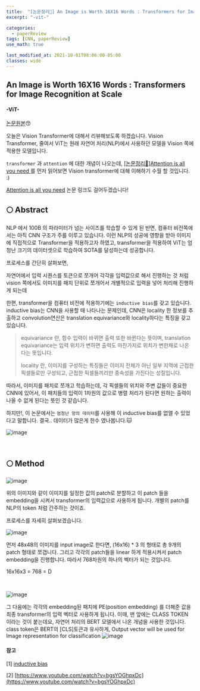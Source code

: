```yaml
---
title:  "[논문정리📃] An Image is Worth 16X16 Words : Transformers for Image Recognition at Scale"
excerpt: "-vit-"

categories:
  - paperReview
tags: [CNN, paperReview]
use_math: true

last_modified_at: 2021-10-01T08:06:00-05:00
classes: wide
---
```


## An Image is Worth 16X16 Words : Transformers for Image Recognition at Scale
#### -ViT- 

[논문원본](https://arxiv.org/pdf/2010.11929.pdf)😙

오늘은 Vision Transformer에 대해서 리뷰해보도록 하겠습니다. Vision Transformer, 줄여서 ViT는 원래 자연어 처리(NLP)에서 사용하던 모델을 Vision 쪽에 적용한 모델입니다.

`transformer` 과 `attention` 에 대한 개념이 나오는데, [[논문정리📃]Attention is all you need ](https://chaelin0722.github.io/paperreview/attention/)를 먼저 읽어보면 Vision transformer에 대해 이해하기 수월 할 것입니다. :) 


[Attention is all you need](https://arxiv.org/pdf/1706.03762.pdf) 논문 링크도 걸어두겠습니다!


## 🌕 Abstract


NLP 에서 100B 의 파라미터가 넘는 사이즈를 학습할 수 있게 된 반면, 컴퓨터 비전쪽에서는 아직 CNN 구조가 주를 이루고 있습니다. 이런 NLP의 성공에 영향을 받아 이미지에 직접적으로 Transformer을 적용하고자 하였고, transformer을 적용하여 ViT는 엄청난 크기의 데이터셋으로 학습하여 SOTA를 달성하는데 성공합니다.

프로세스를 간단히 살펴보면,

  자연어에서 입력 시퀀스를 토큰으로 쪼개어 각각을 입력값으로 해서 진행하는 것 처럼 vision 쪽에서도 이미지를 패치 단위로 쪼개어서 개별적으로 입력을 넣어 처리해 진행하게 되는데


한편, transformer을 컴퓨터 비전에 적용하기에는 `inductive bias`를 갖고 있습니다. inductive bias는 CNN을 사용할 때 나타나는 문제인데, CNN은 locality 한 정보를 추출하고 
convolution연산은 translation equivariance와 locality하다는 특징을 갖고 있습니다.

> equivariance 란, 함수 입력이 바뀌면 출력 또한 바뀐다는 뜻이며, translation equivariance는 입력 위치가 변하면 출력도 마찬가지로 위치가 변한채로 나온다는 뜻입니다.
> 
> locality 란, 이미지를 구성하는 특징들은 이미지 전체가 아닌 일부 지역에 근접한 픽셀들로만 구성되고, 근접한 픽셀들끼리만 종속성을 가진다는 성질입니다.

따라서, 이미지를 패치로 쪼개고 학습하는데, 각 픽셀들의 위치와 주변 값들이 중요한 CNN에 있어서, 이 패치들의 입력이 1차원의 값으로 병렬 처리가 된다면 원하는 출력이 나올 수 없게 된다는 뜻인 것 같습니다.

하지만!, 이 논문에서는 `엄청난 양의 데이터`를 사용해 이 inductive bias를 없앨 수 있었다고 말합니다. 결국.. 데이터가 많은게 한수 였나봅니다.🐱

![image](https://user-images.githubusercontent.com/53431568/137475377-8963dd9f-ef71-4fb3-8442-3501b7cb5fa5.png)

<br>

## 🌕 Method

![image](https://user-images.githubusercontent.com/53431568/137476320-7b2d4e24-b85d-4a3d-ae88-344973634366.png)


위의 이미지와 같이 이미지를 일정한 값의 patch로 분할하고 이 patch 들을 embedding을 시켜서 transformer의 입력값으로 사용하게 됩니다. 개별의 patch를 NLP의 token 처럼 간주하는 것이죠.


프로세스를 자세히 살펴보겠습니다.

![image](https://user-images.githubusercontent.com/53431568/137476415-7611a0fb-3da0-42fb-a617-10fd83e78519.png)

먼저 48x48의 이미지를 input image로 한다면, (16x16) * 3 의 형태로 총 9개의 patch 형태로 쪼갭니다. 그리고 각각의 patch들을 linear 하게 적용시켜서 patch embedding을 진행합니다. 따라서 768차원의 하나의 벡터가 되는 것입니다.

16x16x3 = 768 = D


<br>

![image](https://user-images.githubusercontent.com/53431568/137476446-1886974b-c6e4-4d02-a44a-3c7130eba869.png)

그 다음에는 각각의 embedding된 패치에 PE(position embedding) 를 더해준 값을 최종 transformer의 입력 벡터로 사용하게 됩니다.
이때, 맨 앞에는 CLASS TOKEN 이라는 것이 붙는데요, 자연어 처리의 BERT 모델에서 나온 개념을 사용한 것입니다. class token은 BERT의 [CLS]토큰과 유사하게, 
Output vector will be used for Image representation for classification
![image](https://user-images.githubusercontent.com/53431568/137478559-a26f1fa6-32c8-43af-9fef-2a242e6676bb.png)



#### 참고

[1] [inductive bias](https://seongkyun.github.io/study/2019/10/27/cnn_stationarity/)

[2] [https://www.youtube.com/watch?v=bgsYOGhpxDc](https://www.youtube.com/watch?v=bgsYOGhpxDc)
